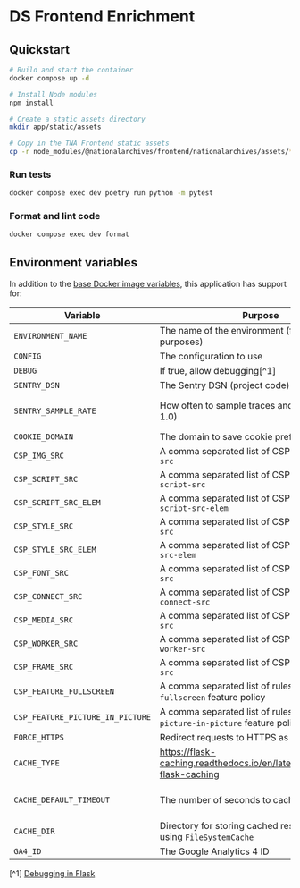 # DS Frontend Enrichment

## Quickstart

```sh
# Build and start the container
docker compose up -d

# Install Node modules
npm install

# Create a static assets directory
mkdir app/static/assets

# Copy in the TNA Frontend static assets
cp -r node_modules/@nationalarchives/frontend/nationalarchives/assets/* app/static/assets
```

### Run tests

```sh
docker compose exec dev poetry run python -m pytest
```

### Format and lint code

```sh
docker compose exec dev format
```

## Environment variables

In addition to the [base Docker image variables](https://github.com/nationalarchives/docker/blob/main/docker/tna-python/README.md#environment-variables), this application has support for:

| Variable                         | Purpose                                                                     | Default                                                    |
| -------------------------------- | --------------------------------------------------------------------------- | ---------------------------------------------------------- |
| `ENVIRONMENT_NAME`               | The name of the environment (for reporting purposes)                        | `production`                                               |
| `CONFIG`                         | The configuration to use                                                    | `config.Production`                                        |
| `DEBUG`                          | If true, allow debugging[^1]                                                | `False`                                                    |
| `SENTRY_DSN`                     | The Sentry DSN (project code)                                               | _none_                                                     |
| `SENTRY_SAMPLE_RATE`             | How often to sample traces and profiles (0-1.0)                             | production: `0.1`, staging: `1`, develop: `0`              |
| `COOKIE_DOMAIN`                  | The domain to save cookie preferences against                               | _none_                                                     |
| `CSP_IMG_SRC`                    | A comma separated list of CSP rules for `img-src`                           | `'self'`                                                   |
| `CSP_SCRIPT_SRC`                 | A comma separated list of CSP rules for `script-src`                        | `'self'`                                                   |
| `CSP_SCRIPT_SRC_ELEM`            | A comma separated list of CSP rules for `script-src-elem`                   | `'self'`                                                   |
| `CSP_STYLE_SRC`                  | A comma separated list of CSP rules for `style-src`                         | `'self'`                                                   |
| `CSP_STYLE_SRC_ELEM`             | A comma separated list of CSP rules for `style-src-elem`                    | `'self'`                                                   |
| `CSP_FONT_SRC`                   | A comma separated list of CSP rules for `font-src`                          | `'self'`                                                   |
| `CSP_CONNECT_SRC`                | A comma separated list of CSP rules for `connect-src`                       | `'self'`                                                   |
| `CSP_MEDIA_SRC`                  | A comma separated list of CSP rules for `media-src`                         | `'self'`                                                   |
| `CSP_WORKER_SRC`                 | A comma separated list of CSP rules for `worker-src`                        | `'self'`                                                   |
| `CSP_FRAME_SRC`                  | A comma separated list of CSP rules for `frame-src`                         | `'self'`                                                   |
| `CSP_FEATURE_FULLSCREEN`         | A comma separated list of rules for the `fullscreen` feature policy         | `'self'`                                                   |
| `CSP_FEATURE_PICTURE_IN_PICTURE` | A comma separated list of rules for the `picture-in-picture` feature policy | `'self'`                                                   |
| `FORCE_HTTPS`                    | Redirect requests to HTTPS as part of the CSP                               | _none_                                                     |
| `CACHE_TYPE`                     | https://flask-caching.readthedocs.io/en/latest/#configuring-flask-caching   | _none_                                                     |
| `CACHE_DEFAULT_TIMEOUT`          | The number of seconds to cache pages for                                    | production: `3600`, staging: `60`, develop: `1`, test: `1` |
| `CACHE_DIR`                      | Directory for storing cached responses when using `FileSystemCache`         | `/tmp`                                                     |
| `GA4_ID`                         | The Google Analytics 4 ID                                                   | _none_                                                     |

[^1] [Debugging in Flask](https://flask.palletsprojects.com/en/2.3.x/debugging/)
